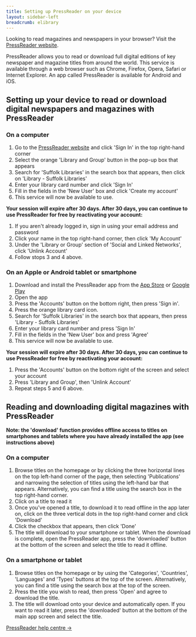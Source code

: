 ```yaml
---
title: Setting up PressReader on your device
layout: sidebar-left
breadcrumb: elibrary
---
```


<div class="pa3 bg-light-gray mb3" markdown="1">

Looking to read magazines and newspapers in your browser? Visit the [PressReader website](https://www.pressreader.com/).

</div>

PressReader allows you to read or download full digital editions of key newspaper and magazine titles from around the world. This service is available through a web browser such as Chrome, Firefox, Opera, Safari or Internet Explorer. An app called PressReader is available for Android and iOS.

## Setting up your device to read or download digital newspapers and magazines with PressReader

### On a computer

1. Go to the [PressReader website](https://www.pressreader.com/) and click 'Sign In' in the top right-hand corner
2. Select the orange 'Library and Group' button in the pop-up box that appears
3. Search for 'Suffolk Libraries' in the search box that appears, then click on 'Library - Suffolk Libraries'
4. Enter your library card number and click 'Sign In'
5. Fill in the fields in the 'New User' box and click 'Create my account'
6. This service will now be available to use.

**Your session will expire after 30 days. After 30 days, you can continue to use PressReader for free by reactivating your account:**

1. If you aren't already logged in, sign in using your email address and password
2. Click your name in the top right-hand corner, then click 'My Account'
3. Under the 'Library or Group' section of 'Social and Linked Networks', click 'Unlink Account'
4. Follow stops 3 and 4 above.

### On an Apple or Android tablet or smartphone

1. Download and install the PressReader app from the [App Store](https://itunes.apple.com/us/app/pressreader/id313904711?mt=8) or [Google Play](https://play.google.com/store/apps/details?id=com.newspaperdirect.pressreader.android&hl=en_GB)
2. Open the app
3. Press the 'Accounts' button on the bottom right, then press 'Sign in'.
4. Press the orange library card icon.
5. Search for 'Suffolk Libraries' in the search box that appears, then press 'Library - Suffolk Libraries'
6. Enter your library card number and press 'Sign In'
7. Fill in the fields in the 'New User' box and press 'Agree'
8. This service will now be available to use.

**Your session will expire after 30 days. After 30 days, you can continue to use PressReader for free by reactivating your account:**

1. Press the 'Accounts' button on the bottom right of the screen and select your account
2. Press 'Library and Group', then 'Unlink Account'
4. Repeat steps 5 and 6 above.

## Reading and downloading digital magazines with PressReader

**Note: the 'download' function provides offline access to titles on smartphones and tablets where you have already installed the app (see instructions above)**

### On a computer

1. Browse titles on the homepage or by clicking the three horizontal lines on the top left-hand corner of the page, then selecting 'Publications' and narrowing the selection of titles using the left-hand bar that appears. Alternatively, you can find a title using the search box in the top right-hand corner.
2. Click on a title to read it
3. Once you've opened a title, to download it to read offline in the app later on, click on the three vertical dots in the top right-hand corner and click 'Download'
4. Click the checkbox that appears, then click 'Done'
5. The title will download to your smartphone or tablet. When the download is complete, open the PressReader app, press the 'downloaded' button at the bottom of the screen and select the title to read it offline.

### On a smartphone or tablet

1. Browse titles on the homepage or by using the 'Categories', 'Countries', 'Languages' and 'Types' buttons at the top of the screen. Alternatively, you can find a title using the search box at the top of the screen.
2. Press the title you wish to read, then press 'Open' and agree to download the title.
3. The title will download onto your device and automatically open. If you want to read it later, press the 'downloaded' button at the bottom of the main app screen and select the title.

[PressReader help centre →](https://care.pressreader.com/hc/en-us/signin)

